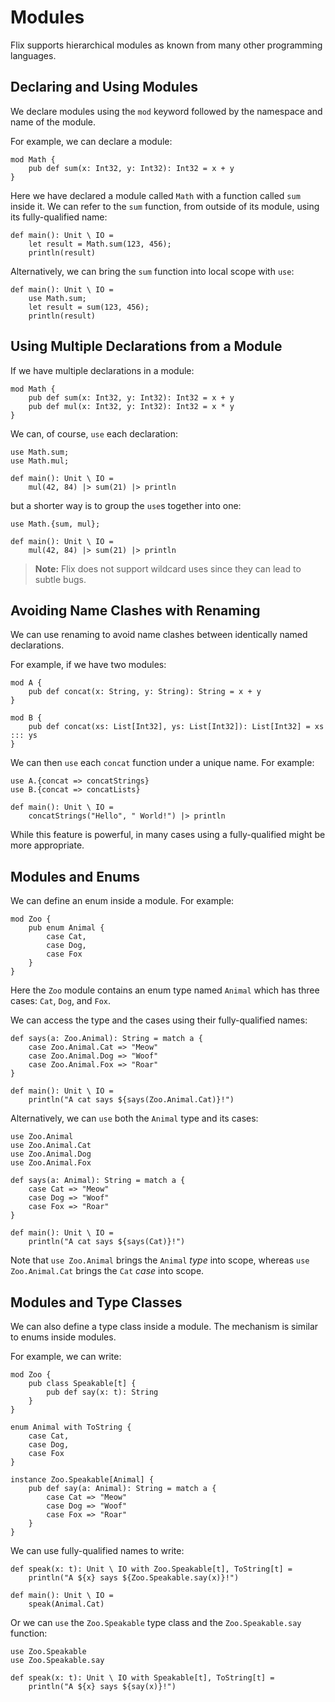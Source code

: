 # Modules

Flix supports hierarchical modules as known from many other programming
languages.

## Declaring and Using Modules

We declare modules using the `mod` keyword followed by the namespace and name of
the module. 

For example, we can declare a module:

```flix
mod Math {
    pub def sum(x: Int32, y: Int32): Int32 = x + y
}
```

Here we have declared a module called `Math` with a function called `sum` inside
it. We can refer to the `sum` function, from outside of its module, using its
fully-qualified name:

```flix
def main(): Unit \ IO = 
    let result = Math.sum(123, 456);
    println(result)
```

Alternatively, we can bring the `sum` function into local scope with `use`:

```flix
def main(): Unit \ IO = 
    use Math.sum;
    let result = sum(123, 456);
    println(result)
```

## Using Multiple Declarations from a Module

If we have multiple declarations in a module:

```flix
mod Math {
    pub def sum(x: Int32, y: Int32): Int32 = x + y
    pub def mul(x: Int32, y: Int32): Int32 = x * y
}
```

We can, of course, `use` each declaration:

```flix
use Math.sum;
use Math.mul;

def main(): Unit \ IO =
    mul(42, 84) |> sum(21) |> println
```

but a shorter way is to group the `use`s together into one:

```flix
use Math.{sum, mul};

def main(): Unit \ IO =
    mul(42, 84) |> sum(21) |> println
```

> **Note:** Flix does not support wildcard uses since they can lead to subtle
> bugs.

## Avoiding Name Clashes with Renaming

We can use renaming to avoid name clashes between identically named declarations.

For example, if we have two modules:

```flix
mod A {
    pub def concat(x: String, y: String): String = x + y
}

mod B {
    pub def concat(xs: List[Int32], ys: List[Int32]): List[Int32] = xs ::: ys
}
```

We can then `use` each `concat` function under a unique name. For example:

```flix
use A.{concat => concatStrings}
use B.{concat => concatLists}

def main(): Unit \ IO =
    concatStrings("Hello", " World!") |> println
```

While this feature is powerful, in many cases using a fully-qualified might be
more appropriate.

## Modules and Enums

We can define an enum inside a module. For example:

```flix
mod Zoo {
    pub enum Animal {
        case Cat,
        case Dog,
        case Fox
    }
}
```

Here the `Zoo` module contains an enum type named `Animal` which has three
cases: `Cat`, `Dog`, and `Fox`. 

We can access the type and the cases using their fully-qualified names:

```flix
def says(a: Zoo.Animal): String = match a {
    case Zoo.Animal.Cat => "Meow"
    case Zoo.Animal.Dog => "Woof"
    case Zoo.Animal.Fox => "Roar"
}

def main(): Unit \ IO = 
    println("A cat says ${says(Zoo.Animal.Cat)}!")
```

Alternatively, we can `use` both the `Animal` type and its cases:

```flix
use Zoo.Animal
use Zoo.Animal.Cat
use Zoo.Animal.Dog
use Zoo.Animal.Fox

def says(a: Animal): String = match a {
    case Cat => "Meow"
    case Dog => "Woof"
    case Fox => "Roar"
}

def main(): Unit \ IO = 
    println("A cat says ${says(Cat)}!")
```

Note that `use Zoo.Animal` brings the `Animal` _type_ into scope, whereas `use
Zoo.Animal.Cat` brings the `Cat` _case_ into scope.

## Modules and Type Classes

We can also define a type class inside a module. The mechanism is similar to
enums inside modules. 

For example, we can write:

```flix
mod Zoo {
    pub class Speakable[t] {
        pub def say(x: t): String
    }
}

enum Animal with ToString {
    case Cat,
    case Dog,
    case Fox
}

instance Zoo.Speakable[Animal] {
    pub def say(a: Animal): String = match a {
        case Cat => "Meow"
        case Dog => "Woof"
        case Fox => "Roar"
    }
}
```

We can use fully-qualified names to write:

```flix
def speak(x: t): Unit \ IO with Zoo.Speakable[t], ToString[t] = 
    println("A ${x} says ${Zoo.Speakable.say(x)}!")

def main(): Unit \ IO = 
    speak(Animal.Cat)
```

Or we can `use` the `Zoo.Speakable` type class and the `Zoo.Speakable.say`
function: 

```flix
use Zoo.Speakable
use Zoo.Speakable.say

def speak(x: t): Unit \ IO with Speakable[t], ToString[t] = 
    println("A ${x} says ${say(x)}!")
```
